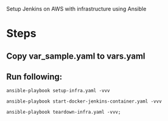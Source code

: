 Setup Jenkins on AWS with infrastructure using Ansible

# Steps

## Copy var_sample.yaml to vars.yaml
## Run following: 

`` ansible-playbook setup-infra.yaml -vvv ``

`` ansible-playbook start-docker-jenkins-container.yaml -vvv ``

`` ansible-playbook teardown-infra.yaml -vvv; ``
